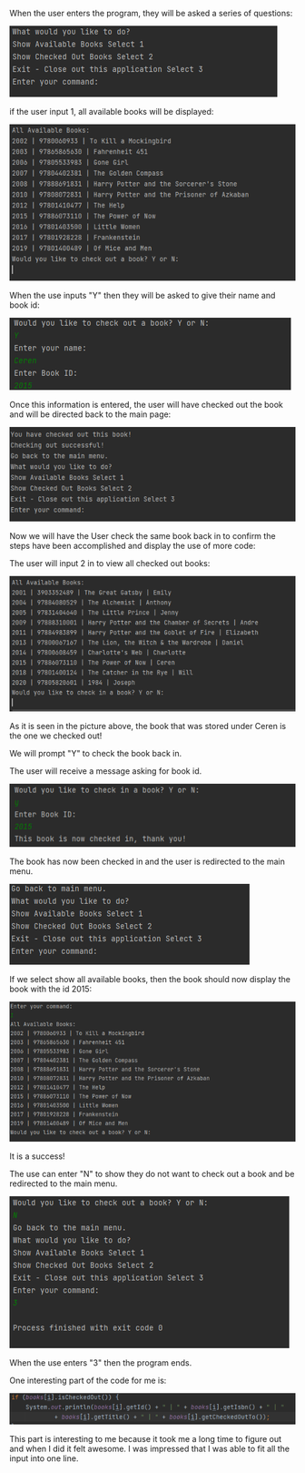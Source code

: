  When the user enters the program, they will be asked a series of questions:
 
![img_2.png](imgs/img_2.png)

if the user input 1, all available books will be displayed:

![img_3.png](imgs/img_3.png)

When the use inputs "Y" then they will be asked to give their name and book id:

![img_5.png](imgs/img_5.png)

Once this information is entered, the user will have checked out the book and will be directed back to the main page:

![img_6.png](imgs/img_6.png)

Now we will have the User check the same book back in to confirm the steps have been accomplished and display the use of more code:

The user will input 2 in to view all checked out books:

![img_7.png](imgs/img_7.png)

As it is seen in the picture above, the book that was stored under Ceren is the one we checked out!

We will prompt "Y" to check the book back in.

The user will receive a message asking for book id.

![img_8.png](imgs/img_8.png)

The book has now been checked in and the user is redirected to the main menu.

![img_9.png](imgs/img_9.png)

If we select show all available books, then the book should now display the book with the id 2015:

![img_10.png](imgs/img_10.png)

It is a success!

The use can enter "N" to show they do not want to check out a book and be redirected to the main menu.

![img_11.png](imgs/img_11.png)

When the use enters "3" then the program ends.

One interesting part of the code for me is:

![img_12.png](imgs/img_12.png)

This part is interesting to me because it took me a long time to figure out and when I did it felt awesome. I was impressed that I was able to fit all the input into one line. 

